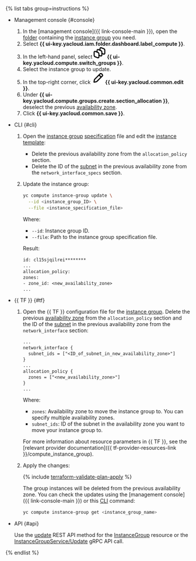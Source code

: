 {% list tabs group=instructions %}

- Management console {#console}

  1. In the [management console]({{ link-console-main }}), open the [folder](../../resource-manager/concepts/resources-hierarchy.md#folder) containing the [instance group](../../compute/concepts/instance-groups/index.md) you need.
  1. Select **{{ ui-key.yacloud.iam.folder.dashboard.label_compute }}**.
  1. In the left-hand panel, select ![image](../../_assets/console-icons/layers-3-diagonal.svg) **{{ ui-key.yacloud.compute.switch_groups }}**.
  1. Select the instance group to update.
  1. In the top-right corner, click ![image](../../_assets/console-icons/pencil.svg) **{{ ui-key.yacloud.common.edit }}**.
  1. Under **{{ ui-key.yacloud.compute.groups.create.section_allocation }}**, deselect the previous [availability zone](../../overview/concepts/geo-scope.md).
  1. Click **{{ ui-key.yacloud.common.save }}**.

- CLI {#cli}

  1. Open the [instance group](../../compute/concepts/instance-groups/index.md) [specification](../../compute/concepts/instance-groups/specification.md) file and edit the [instance template](../../compute/concepts/instance-groups/instance-template.md):
     * Delete the previous availability zone from the `allocation_policy` section.
     * Delete the ID of the [subnet](../../vpc/concepts/network.md#subnet) in the previous availability zone from the `network_interface_specs` section.
  1. Update the instance group:

     ```bash
     yc compute instance-group update \
       --id <instance_group_ID> \
       --file <instance_specification_file>
     ```

     Where:
     * `--id`: Instance group ID.
     * `--file`: Path to the instance group specification file.

     Result:

     ```text
     id: cl15sjqilrei********
     ...
     allocation_policy:
     zones:
     - zone_id: <new_availability_zone>
     ...
     ```

- {{ TF }} {#tf}

  1. Open the {{ TF }} configuration file for the [instance group](../../compute/concepts/instance-groups/index.md). Delete the previous [availability zone](../../overview/concepts/geo-scope.md) from the `allocation_policy` section and the ID of the [subnet](../../vpc/concepts/network.md#subnet) in the previous availability zone from the `network_interface` section:

     ```hcl
     ...
     network_interface {
       subnet_ids = ["<ID_of_subnet_in_new_availability_zone>"]
     }
     ...
     allocation_policy {
       zones = ["<new_availability_zone>"]
     }
     ...
     ```

     Where:
     * `zones`: Availability zone to move the instance group to. You can specify multiple availability zones.
     * `subnet_ids`: ID of the subnet in the availability zone you want to move your instance group to.

     For more information about resource parameters in {{ TF }}, see the [relevant provider documentation]({{ tf-provider-resources-link }}/compute_instance_group).
  1. Apply the changes:

     {% include [terraform-validate-plan-apply](../../_tutorials/_tutorials_includes/terraform-validate-plan-apply.md) %}

     The group instances will be deleted from the previous availability zone. You can check the updates using the [management console]({{ link-console-main }}) or this [CLI](../../cli/quickstart.md) command:

     ```bash
     yc compute instance-group get <instance_group_name>
     ```

- API {#api}

  Use the [update](../../compute/instancegroup/api-ref/InstanceGroup/update.md) REST API method for the [InstanceGroup](../../compute/instancegroup/api-ref/InstanceGroup/index.md) resource or the [InstanceGroupService/Update](../../compute/instancegroup/api-ref/grpc/InstanceGroup/update.md) gRPC API call.

{% endlist %}